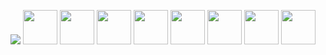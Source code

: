 <img src="https://discord.c99.nl/widget/theme-1/471389909375123485.png"> <img src="https://cdn.jsdelivr.net/gh/devicons/devicon/icons/raspberrypi/raspberrypi-original.svg" width="55"/>
<img src="https://cdn.jsdelivr.net/gh/devicons/devicon/icons/vscode/vscode-original.svg" width="55"/>
<img src="https://cdn.jsdelivr.net/gh/devicons/devicon/icons/javascript/javascript-original.svg" width="55" />
<img src="https://cdn.jsdelivr.net/gh/devicons/devicon/icons/python/python-original.svg" width="55" />
<img src="https://cdn.jsdelivr.net/gh/devicons/devicon/icons/swift/swift-original.svg" width="55"/>
<img src="https://cdn.jsdelivr.net/gh/devicons/devicon/icons/bash/bash-original.svg" width="55" />
<img src="https://cdn.jsdelivr.net/gh/devicons/devicon/icons/csharp/csharp-original.svg" width="55"/>
<img src="https://cdn.jsdelivr.net/gh/devicons/devicon/icons/nodejs/nodejs-original.svg" width="55"/>




